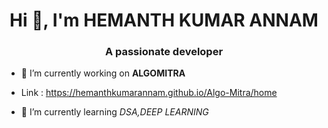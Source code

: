 
<h1 align="center">Hi 👋, I'm HEMANTH KUMAR ANNAM</h1>
<h3 align="center">A passionate developer</h3>

- 🔭 I’m currently working on **ALGOMITRA**
- Link :  https://hemanthkumarannam.github.io/Algo-Mitra/home

- 🌱 I’m currently learning *DSA,DEEP LEARNING*

